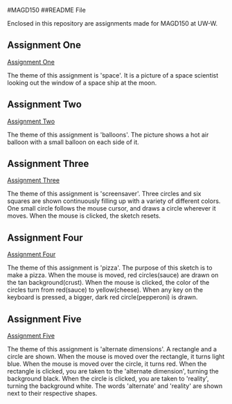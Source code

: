 #MAGD150
##README File

Enclosed in this repository are assignments made for MAGD150 at UW-W.

## Assignment One
[Assignment One](https://github.com/mckennyjp/MAGD-150-Assignments/blob/gh-pages/AssignmentOne.pde)


The theme of this assignment is 'space'. It is a picture of a space scientist looking out the window of a space ship at the moon.

## Assignment Two

[Assignment Two](https://github.com/mckennyjp/MAGD-150-Assignments/blob/gh-pages/AssignmentTwo.pde)

The theme of this assignment is 'balloons'. The picture shows a hot air balloon with a small balloon on each side of it.

## Assignment Three
[Assignment Three](https://github.com/mckennyjp/MAGD-150-Assignments/blob/gh-pages/AssignmentThree.pde)

The theme of this assignment is 'screensaver'. Three circles and six squares are shown continuously filling up with a variety of different colors. One small circle follows the mouse cursor, and draws a circle wherever it moves. When the mouse is clicked, the sketch resets.

## Assignment Four
[Assignment Four](https://github.com/mckennyjp/MAGD-150-Assignments/blob/gh-pages/AssignmentFour.pde)

The theme of this assignment is 'pizza'. The purpose of this sketch is to make a pizza. When the mouse is moved, red circles(sauce) are drawn on the tan background(crust). When the mouse is clicked, the color of the circles turn from red(sauce) to yellow(cheese). When any key on the keyboard is pressed, a bigger, dark red circle(pepperoni) is drawn.

## Assignment Five
[Assignment Five](https://github.com/mckennyjp/MAGD-150-Assignments/blob/gh-pages/AssignmentFive.pde)

The theme of this assignment is 'alternate dimensions'. A rectangle and a circle are shown. When the mouse is moved over the rectangle, it turns light blue. When the mouse is moved over the circle, it turns red. When the rectangle is clicked, you are taken to the 'alternate dimension', turning the background black. When the circle is clicked, you are taken to 'reality', turning the background white. The words 'alternate' and 'reality' are shown next to their respective shapes.
